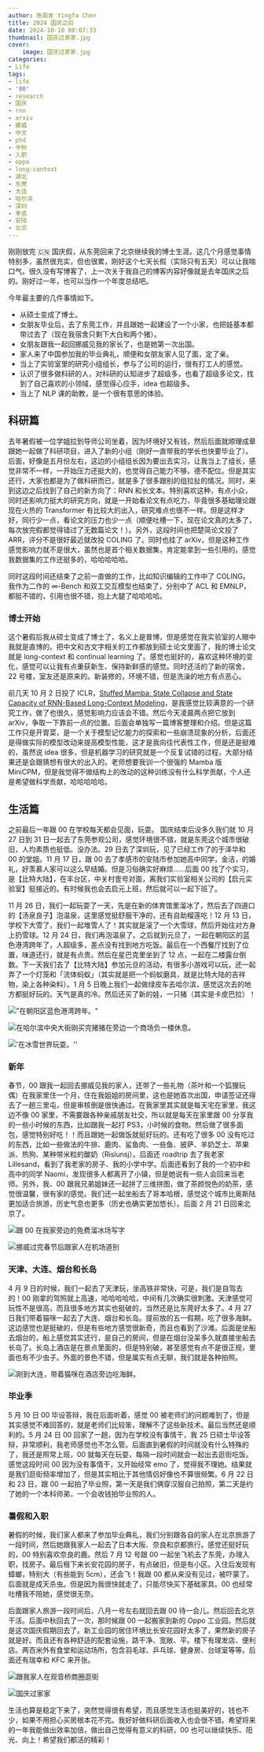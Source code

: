 ```yaml
---
author: 陈英发 Yingfa Chen
title: 2024 国庆之后
date: 2024-10-10 00:07:33
thumbnail: 国庆过家家.jpg
cover:
    image: 国庆过家家.jpg
categories:
- Life
tags:
- life
- '00'
- research
- 国庆
- rnn
- arxiv
- 挪威
- 中文
- phd
- 中秋
- 入职
- oppo
- long-context
- 湖北
- 东莞
- 大连
- 哈尔滨
- 深圳
- 孝感
- 安陆
- 北京
---
```


刚刚放完 🇨🇳 国庆假，从东莞回来了北京继续我的博士生涯。这几个月感觉事情特别多，虽然很充实，但也很累，刚好这个七天长假（实际只有五天）可以让我喘口气。很久没有写博客了，上一次关于我自己的博客内容好像就是去年国庆之后的。刚好过一年，也可以当作一个年度总结吧。

<!-- more -->

今年最主要的几件事情如下。

- 从硕士变成了博士。
- 女朋友毕业后，去了东莞工作，并且跟她一起建设了一个小家，也把娃基本都带过去了（现在我宿舍只剩下大白和两个猪）。
- 女朋友跟我一起回挪威见我的家长了，也是她第一次出国。
- 家人来了中国参加我的毕业典礼，顺便和女朋友家人见了面，定了亲。
- 当上了实验室里的研究小组组长，参与了公司的运行，很有打工人的感觉。
- 认识了很多做科研的人，对科研的认知进步了超级多，也看了超级多论文，找到了自己喜欢的小领域，感觉得心应手，idea 也超级多。
- 当上了 NLP 课的助教，是一个很有意思的体验。

## 科研篇

去年暑假被一位学姐拉到导师公司坐着，因为环境好又有钱，然后后面就顺理成章跟她一起做了科研项目，进入了新的小组（刚好一直带我的学长也快要毕业了）。后面，好像是五月份左右，这边的小组组长因为要出去实习，让我当上了组长，感觉非常不一样，一开始压力还挺大的，也觉得自己能力不够，德不配位。但是其实还行，大家也都是为了做科研而已，就是多了很多跟别的组拉扯的情况。同时，来到这边之后找到了自己的新方向了：RNN 和长文本。特别喜欢这种，有点小众，同时还影响力挺大的研究方向，就是一开始看论文有点吃力，毕竟很多基础理论跟现在火热的 Transformer 有比较大的出入，研究难点也很不一样。但是这样才好，同行少一点，看论文的压力也少一点（顺便吐槽一下，现在论文真的太多了，每次放完假都觉得错过了无数篇论文！）。另外，这段时间也把楚简论文投了 ARR，评分不是很好最近就改投 COLING 了。同时也挂了 arXiv，但是这种工作感觉影响力就不是很大，虽然也是首个相关数据集，肯定能拿到一些引用的。感觉我数据集的工作还挺多的，哈哈哈哈哈。

同时这段时间还结束了之前一直做的工作，比如知识编辑的工作中了 COLING。我作为二作的 $\infty$-Bench 和双工交互模型也结束了，分别中了 ACL 和 EMNLP，都挺不错的，引用也很不错，抱上大腿了哈哈哈哈。

### 博士开始

这个暑假后我从硕士变成了博士了，名义上是普博，但是感觉在我实验室的人眼中我就是直博的。把中文和古文字相关的工作都放到硕士论文里面了，我的博士论文就是 long-context 和 continual learning 了。感觉也挺好的，喜欢这种环境的变化，感觉可以让我有点重获新生、保持新鲜感的感觉。同时还活的了新的宿舍，22 号楼，室友还是原来的。新装修的，环境不错，但是洗澡的地方有点恶心。

前几天 10 月 2 日投了 ICLR，[Stuffed Mamba: State Collapse and State Capacity of RNN-Based Long-Context Modeling](https://arxiv.org/abs/2410.07145)，是我感觉比较满意的一个研究工作，做了也很久，感觉影响力应该会不错。然后今天凌晨两点把它放到 arXiv，争取一下靠前一点的位置。后面会单独写一篇博客整理和介绍。但是这篇工作只是开胃菜，是一个关于模型记忆能力的探索和一些崩溃现象的分析，后面还是得做实际的模型改动来提高模型性能，这才是我向往代表性工作，但是还是挺难的，虽然说 idea 很多，但是机器学习的研究就是一个反复试错的过程，大部分结果还是会跟猜想有很大的出入的。老师想要我训一个很强的 Mamba 版 MiniCPM，但是我觉得不做结构上的改动的这种训练没有什么科学贡献，个人还是希望做科学贡献，哈哈哈哈哈。

## 生活篇

之前最后一年跟 00 在学校每天都会见面，玩耍。 国庆结束后没多久我们就 10 月 27 日到 31 日一起去了东莞参观公司，感觉环境很不错，就是东莞这个城市很破旧，人均素质也挺低。没办法。29 日去了深圳玩，见了已经工作了的于泽华和 00 的堂姐。11 月 17 日，跟 00 去了孝感市的安陆市参加她高中同学，金洁，的婚礼，好羡慕人家可以这么早结婚。但是习俗确实好麻烦……后面 00 找了个实习，是【比特大陆】，在丰台区，中关村壹号对面，离我们实验室相关公司的【启元实验室】挺接近的。有时候我也会去启元上班，然后就可以一起下班了。

11 月 26 日，我们一起玩耍了一天，先是在新的体育馆里溜冰了，然后去了四道口的【汤泉良子】泡温泉，这里感觉挺舒服干净的，还有自助榴莲吃！12 月 13 日，学校下大雪了，我们一起堆雪人了！其实就是滚了一个大雪球，然后开始往对方身上扔雪球。12 月 24 日，我们再泡温泉了。之后就到元旦了，一起在朝阳区的蓝色港湾跨年了，人超级多，差点没有找到地方吃饭。最后在一个西餐厅找到了位置，味道还行，就是有点贵。然后在星巴克里坐到了 12 点，一起在二楼露台倒数。下一天我们去了【比特大陆】参加元旦的活动，有很多小游戏可以玩，还一起弄了一个灯笼和「流体蚂蚁」（其实就是把一个蚂蚁磨具，就是比特大陆的吉祥物，染上各种染料）。1 月 5 日晚上我们一起做绿皮车去哈尔滨，感觉这次去的地方都挺好玩的。天气是真的冷。然后还买了新的娃，一只猪（其实是卡皮巴拉）！

!["在朝阳区蓝色港湾跨年。"](./跨年.jpg "在朝阳区蓝色港湾跨年。")

![在哈尔滨中央大街刚买完猪猪在旁边一个商场负一楼休息。](./猪猪.jpg "在哈尔滨中央大街刚买完猪猪在旁边一个商场负一楼休息。")

!['在冰雪世界玩耍。''](./冰雪世界.jpg "在冰雪世界玩耍。")

### 新年

春节，00 跟我一起回去挪威见我的家人，还带了一些礼物（茶叶和一个狐狸玩偶）在我家里住一个月，住在我姐姐的房间里，这也是她首次出国，申请签证还得去了一趟三里屯，但是审核倒是很快通过。在我家里其实就是每天宅在家里，我这边不像 00 家里，不需要跟各种亲戚朋友社交，所以就是每天在家里跟 00 分享我的一些小时候的东西，比如跟我一起打 PS3，小时候的食物。然后做了很多面包，感觉特别好吃！！而且跟她一起做饭就挺好玩的。还有吃了很多 00 没有吃过的东西，比如一些做法的牛排、鹿肉、鲨鱼肉、一些鱼、披萨、羊奶芝士、苹果派、热狗、某种带米粒的酸奶（Rislunsj）。后面还 roadtrip 去了我老家 Lillesand，看到了我老家的房子、我的小学中学。后面还看到了我的一个初中和高中的同学 Naomi，发现很多人都离开了小镇，但是她说有一些人会回来当老师。另外，我、00 跟我兄弟姐妹还一起拼了三维拼图，做了茶颜悦色的奶茶，感觉很温馨，很有家的感觉。我们还一起坐船去了哥本哈根，感觉这个城市比奥斯陆更加适合旅游，历史气息也更多（历史也确实更加悠长）。后面 2 月 21 日回来北京了。

![跟 00 在我家旁边的免费溜冰场写字](./溜冰写字.jpg "跟 00 在我家旁边的免费溜冰场写字。")

![挪威过完春节后跟家人在机场道别](./离开挪威.jpg "挪威过完春节后跟家人在机场道别。")

### 天津、大连、烟台和长岛

4 月 9 日的时候，我们一起去了天津玩，坐高铁非常快，可是，我们是自驾去的！00 刚拿的驾照就上高速，哈哈哈哈哈，中间有几次确实很刺激。天津感觉可玩性不是很高，而且很多地方其实也挺破的，当然还是比东莞好太多了。4 月 27 日我们带着猫咪一起去了大连、烟台和长岛。提前放的五一假期，吃了很多海鲜。这边感觉也是挺破的，但是有些地方感觉很新奇，而且也看到了沙滩。后面是坐船去烟台的，船上感觉其实还行，是自己的房间，但是在烟台没呆多久就直接坐船去长岛了。长岛上酒店是在景点里面的，但是特别破，甚至感觉有点不是很正规，里面也有不少虫子。外面的景色不错，但是属实有点无聊，我们就是各种拍照。

![刚到大连，带着猫咪在酒店旁边吃海鲜。](./大连猫咪吃饭.jpg "刚到大连，带着猫咪在酒店旁边吃海鲜。")

### 毕业季

5 月 10 日 00 毕设答辩，我在后面听着，感觉 00 被老师们的问题难到了，但是其实感觉不难回答的，就是老师们比较笨，理解不了这些新技术。最后当然还是顺利的。5 月 24 日 00 回家了一趟，因为在学校没有事情干，我 25 日硕士毕设答辩，非常顺利，我老师感觉也不怎么管。后面直到暑假的时间就没有什么特殊的了，我还是照常上班，00 就每天在玩耍，每隔一段时间就会一起出去逛街吃饭。感觉这段时间 00 因为没有事情干，又开始经常 emo 了，觉得我不理她。结果就是我们逛街频率增加了，但是其实相比于其他情侣好像也不算很频繁。6 月 22 日和 23 日，跟 00 一起拍了毕业照，第一天是我们俩穿汉服自己拍照，第二天是约了她的一个本科师弟，一个会收钱拍毕业照的人。

### 暑假和入职

暑假的时候，我们家人都来了参加毕业典礼，我们分别跟各自的家人在北京旅游了一段时间，然后她跟我家人一起去了日本大阪、奈良和京都旅行。感觉还挺好玩的，00 特别喜欢奈良的鹿。然后 7 月 12 号跟 00 一起坐飞机去了东莞，办理入职，找房子。最后租下来长安花园的房子，有点破旧，但是有小区。入住后发现有蟑螂，特别大（有些能到 5cm），还会飞！我跟 00 都从来没有见过，被吓蒙了。后面就是成天杀虫。但是因为我很快就走了，只能尽快买下基础家具。00 也经常吐槽我不陪她，感觉很无奈。

后面跟家人旅游一段时间后，八月一号左右就回去跟 00 待一会儿。然后回去北京干活。后面中秋回去了一次，那时候跟 00 一起搬家到新的 Oppo 工业园。然后就是这次国庆假期回去了。新工业园的居住环境比长安花园好太多了，果然新的房子就是好。而且还有各种舒适的配套设施，路干净、宽敞、平。楼下有理发店、便利店。两百米外有食堂和运动场所，包含羽毛球、乒乓球、健身房、台球室等等。后面还有瑞幸和 KFC 来开张。

![跟我家人在观音桥商圈逛街](./重庆.jpg "跟我家人在观音桥商圈逛街。")

![国庆过家家](./国庆过家家.jpg "国庆跟 00 在公司宿舍过家家。")

生活也算是稳定下来了，突然觉得很有希望，而且感觉生活也挺美好的，钱也不少，如果不用担心买房根本花不完。我好好做科研后面收入也会很不错。希望将来的一年我能做出效率加倍，做出自己觉得有意义的科研，00 也可以继续快乐、阳光、向上！希望我们都活的精彩！
